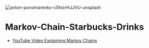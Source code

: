 ![anton-ponomarenko-c5hizrHJJVU-unsplash](https://user-images.githubusercontent.com/100870737/221286405-7935c6a9-5c5e-498e-83bd-97f665bf6b39.jpg)
# Markov-Chain-Starbucks-Drinks

- [YouTube Video Explaining Markov Chains](https://www.youtube.com/watch?v=prZMpThbU3E)
